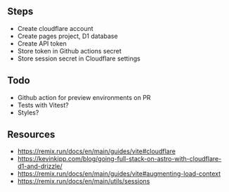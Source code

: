 ## Steps

- Create cloudflare account
- Create pages project, D1 database
- Create API token
- Store token in Github actions secret
- Store session secret in Cloudflare settings

## Todo

- Github action for preview environments on PR
- Tests with Vitest?
- Styles?

## Resources

- https://remix.run/docs/en/main/guides/vite#cloudflare
- https://kevinkipp.com/blog/going-full-stack-on-astro-with-cloudflare-d1-and-drizzle/
- https://remix.run/docs/en/main/guides/vite#augmenting-load-context
- https://remix.run/docs/en/main/utils/sessions
